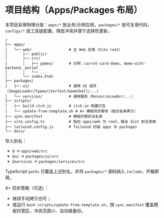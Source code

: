 # 项目结构（Apps/Packages 布局）

本项目采用物理分层：`apps/*` 放业务/示例应用，`packages/*` 放可复用代码，`configs/*` 放工具链配置，降低冲突并便于选择性更新。

```
/
├── apps/
│   └── web/                 # 主 Web 应用（Vite root）
│       ├── public/
│       ├── src/
│       │   ├── games/       # 示例：carrot-card-demo, demo-with-backend, portal
│       │   └── ...
│       └── index.html
├── packages/
│   ├── ui/                  # 通用 UI 组件（ImageLoader/TypewriterText/GameShell/...）
│   └── services/            # 通用服务（ResourceLoader/...）
├── scripts/
│   ├── build-itch.js        # itch.io 构建打包
│   └── update-from-template.sh # A+ 模板同步脚本（按白名单拷贝）
├── sync.manifest            # 模板托管区白名单
├── vite.config.ts           # 指向 apps/web 为 root，输出 dist 到仓库根
├── tailwind.config.js       # Tailwind 扫描 apps 与 packages
└── docs/
```

导入别名：
- `@` -> `apps/web/src`
- `@ui` -> `packages/ui/src`
- `@services` -> `packages/services/src`

TypeScript `paths` 已覆盖上述别名，并将 `packages/*` 源码纳入 `include`，开箱即用。

A+ 同步策略（可选）：
- 继续手动拷贝也可；
- 或运行 `bash scripts/update-from-template.sh`，按 `sync.manifest` 覆盖模板托管区，冲突范围小、自动做备份。 